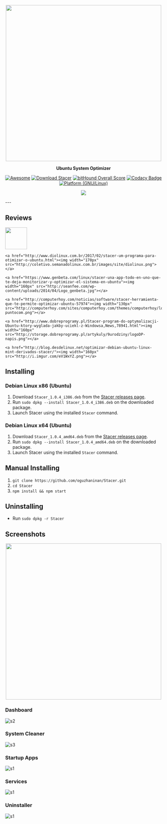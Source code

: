 
<p align="center">
    <img src="https://raw.githubusercontent.com/oguzhaninan/Stacer/master/Screenshots/header1.png" width="500">    
</p>
<p align="center">
  <b>Ubuntu System Optimizer</b>
</p>

<p align="center">
    <a href="https://github.com/sindresorhus/awesome-electron"><img alt="Awesome" src="https://cdn.rawgit.com/sindresorhus/awesome/d7305f38d29fed78fa85652e3a63e154dd8e8829/media/badge.svg"></a>
        <a href="https://sourceforge.net/projects/stacer/files/latest/download" rel="nofollow"><img alt="Download Stacer" src="https://img.shields.io/sourceforge/dt/stacer.svg"></a>
            <a href="https://www.bithound.io/github/oguzhaninan/Stacer"><img alt="bitHound Overall Score" src="https://www.bithound.io/github/oguzhaninan/Stacer/badges/score.svg"></a>
                <a href="https://www.codacy.com/app/oguzhan3488/Stacer?utm_source=github.com&amp;utm_medium=referral&amp;utm_content=oguzhaninan/Stacer&amp;utm_campaign=badger"><img alt="Codacy Badge" src="https://api.codacy.com/project/badge/Grade/62f67866ba864392b3d8d615d5052de8"></a>
                    <a href="http://www.kernel.org"><img alt="Platform (GNU/Linux)" src="https://img.shields.io/badge/platform-GNU/Linux-blue.svg"></a>
</p>

<p align="center">
    <a href="https://sourceforge.net/projects/stacer/files/v1.0.4/" ><img src="https://a.fsdn.com/con/app/sf-download-button" /></a>
</p>
---

## Reviews
<p align="left">
    <a href="http://www.omgubuntu.co.uk/2017/01/stacer-system-optimizer-for-ubuntu"><img width="70px" src="http://www.omgubuntu.co.uk/wp-content/themes/omgunified-ubuntu/images/logo.png"></a>
        
    <a href="http://www.diolinux.com.br/2017/02/stacer-um-programa-para-otimizar-o-ubuntu.html"><img width="170px" src="http://coletivo.semanadolinux.com.br/images/site/diolinux.png"></a>
    
    <a href="https://www.genbeta.com/linux/stacer-una-app-todo-en-uno-que-te-deja-monitorizar-y-optimizar-el-sistema-en-ubuntu"><img width="160px" src="http://seanfee.com/wp-content/uploads/2014/04/Logo_genbeta.jpg"></a>
    
    <a href="http://computerhoy.com/noticias/software/stacer-herramienta-que-te-permite-optimizar-ubuntu-57974"><img width="130px" src="http://computerhoy.com/sites/computerhoy.com/themes/computerhoy/logo-puntocom.png"></a>
    
    <a href="http://www.dobreprogramy.pl/Stacer-program-do-optymalizacji-Ubuntu-ktory-wyglada-jakby-uciekl-z-Windowsa,News,78941.html"><img width="160px" src="http://storage.dobreprogramy.pl/artykuly/9urodziny/logoDP-napis.png"></a>

    <a href="http://blog.desdelinux.net/optimizar-debian-ubuntu-linux-mint-derivados-stacer/"><img width="160px" src="http://i.imgur.com/eV1WxYZ.png"></a>
    

</p>

## Installing

### Debian Linux x86 (Ubuntu)

1. Download `Stacer_1.0.4_i386.deb` from the [Stacer releases page](https://github.com/oguzhaninan/Stacer/releases).
2. Run `sudo dpkg --install Stacer_1.0.4_i386.deb` on the downloaded package.
3. Launch Stacer using the installed `Stacer` command.

### Debian Linux x64 (Ubuntu)

1. Download `Stacer_1.0.4_amd64.deb` from the [Stacer releases page](https://github.com/oguzhaninan/Stacer/releases).
2. Run `sudo dpkg --install Stacer_1.0.4_amd64.deb` on the downloaded package.
3. Launch Stacer using the installed `Stacer` command.

## Manual Installing

1. `git clone https://github.com/oguzhaninan/Stacer.git`
2. `cd Stacer`
3. `npm install && npm start`


## Uninstalling
- Run `sudo dpkg -r Stacer`

## Screenshots

<p align="center">
    <img src="https://github.com/oguzhaninan/Stacer/blob/master/Screenshots/stacer.gif" width="500">    
</p>

### Dashboard
![s2](https://raw.githubusercontent.com/oguzhaninan/Stacer/master/Screenshots/Screenshot-v1.0.2-1.png)

### System Cleaner
![s3](https://raw.githubusercontent.com/oguzhaninan/Stacer/master/Screenshots/Screenshot-v1.0.2-2.png)

### Startup Apps
![s1](https://raw.githubusercontent.com/oguzhaninan/Stacer/master/Screenshots/Screenshot-v1.0.2-3.png)

### Services
![s1](https://raw.githubusercontent.com/oguzhaninan/Stacer/master/Screenshots/Screenshot-v1.0.2-4.png)

### Uninstaller
![s1](https://raw.githubusercontent.com/oguzhaninan/Stacer/master/Screenshots/Screenshot-v1.0.2-5.png)
